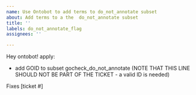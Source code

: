 ```yaml
---
name: Use Ontobot to add terms to do_not_annotate subset
about: Add terms to a the  do_not_annotate subset
title: ''
labels: do_not_annotate_flag
assignees: ''

---
```


Hey ontobot! apply: 

* add GOID to subset gocheck_do_not_annotate  (NOTE THAT THIS LINE SHOULD NOT BE PART OF THE TICKET - a valid ID is needed)


Fixes [ticket #]
